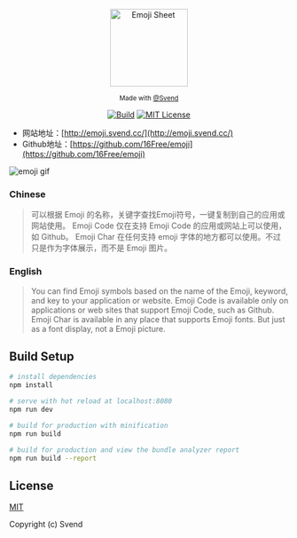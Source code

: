 <p align="center"><img width="140px" src="https://user-gold-cdn.xitu.io/2017/9/24/956d6a7d931745b2c0c4bef069f18d8b" alt="Emoji Sheet"></p>
<p align="center">
  <sub>Made with
    <a href="https://github.com/16Free">@Svend</a>
  </sub>
</p>

<p align="center">
<a href="https://github.com/16Free/emoji"><img src="https://img.shields.io/badge/build-passing-green.svg" alt="Build"></a>
<a href="https://github.com/16Free/emoji"><img src="https://img.shields.io/badge/license-MIT-blue.svg" alt="MIT License"></a>
</p>

</div>

- 网站地址：[http://emoji.svend.cc/](http://emoji.svend.cc/)
- Github地址：[https://github.com/16Free/emoji](https://github.com/16Free/emoji)

![emoji gif](http://ody0ct4r0.bkt.clouddn.com/emoji.gif?new)

### Chinese
>可以根据 Emoji 的名称，关键字查找Emoji符号，一键复制到自己的应用或网站使用。
Emoji Code 仅在支持 Emoji Code 的应用或网站上可以使用，如 Github。
Emoji Char 在任何支持 emoji 字体的地方都可以使用。不过只是作为字体展示，而不是 Emoji 图片。

### English
>You can find Emoji symbols based on the name of the Emoji, keyword, and key to your application or website.
Emoji Code is available only on applications or web sites that support Emoji Code, such as Github.
Emoji Char is available in any place that supports Emoji fonts. But just as a font display, not a Emoji picture.


## Build Setup

``` bash
# install dependencies
npm install

# serve with hot reload at localhost:8080
npm run dev

# build for production with minification
npm run build

# build for production and view the bundle analyzer report
npm run build --report
```

## License

[MIT](http://opensource.org/licenses/MIT)

Copyright (c) Svend
